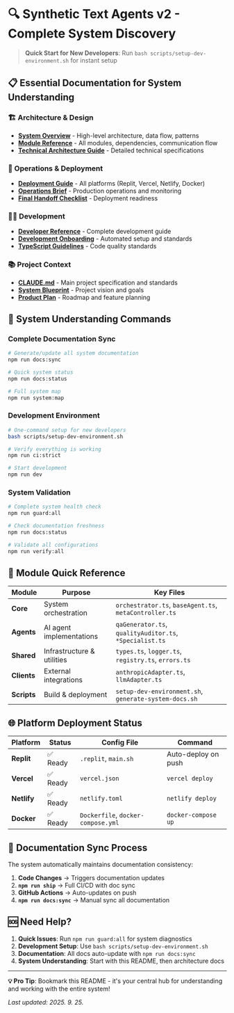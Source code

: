 # 🔍 Synthetic Text Agents v2 - Complete System Discovery

> **Quick Start for New Developers**: Run `bash scripts/setup-dev-environment.sh` for instant setup

## 📋 Essential Documentation for System Understanding

### 🏗️ Architecture & Design
- **[System Overview](architecture/SYSTEM_OVERVIEW.md)** - High-level architecture, data flow, patterns
- **[Module Reference](modules/README.md)** - All modules, dependencies, communication flow
- **[Technical Architecture Guide](../technical_architecture_guide.md)** - Detailed technical specifications

### 🚀 Operations & Deployment
- **[Deployment Guide](operations/DEPLOYMENT_GUIDE.md)** - All platforms (Replit, Vercel, Netlify, Docker)
- **[Operations Brief](../OPS_BRIEF.md)** - Production operations and monitoring
- **[Final Handoff Checklist](../FINAL_HANDOFF_CHECKLIST.md)** - Deployment readiness

### 👨‍💻 Development
- **[Developer Reference](development/DEVELOPER_REFERENCE.md)** - Complete development guide
- **[Development Onboarding](../../DEVELOPMENT_ONBOARDING.md)** - Automated setup and standards
- **[TypeScript Guidelines](../TYPESCRIPT_GUIDELINES.md)** - Code quality standards

### 📚 Project Context
- **[CLAUDE.md](../../CLAUDE.md)** - Main project specification and standards
- **[System Blueprint](../system_blueprint.md)** - Project vision and goals
- **[Product Plan](../PRODUCT_PLAN.md)** - Roadmap and feature planning

## 🔧 System Understanding Commands

### Complete Documentation Sync
```bash
# Generate/update all system documentation
npm run docs:sync

# Quick system status
npm run docs:status

# Full system map
npm run system:map
```

### Development Environment
```bash
# One-command setup for new developers
bash scripts/setup-dev-environment.sh

# Verify everything is working
npm run ci:strict

# Start development
npm run dev
```

### System Validation
```bash
# Complete system health check
npm run guard:all

# Check documentation freshness
npm run docs:status

# Validate all configurations
npm run verify:all
```

## 🧩 Module Quick Reference

| Module | Purpose | Key Files |
|--------|---------|-----------|
| **Core** | System orchestration | `orchestrator.ts`, `baseAgent.ts`, `metaController.ts` |
| **Agents** | AI agent implementations | `qaGenerator.ts`, `qualityAuditor.ts`, `*Specialist.ts` |
| **Shared** | Infrastructure & utilities | `types.ts`, `logger.ts`, `registry.ts`, `errors.ts` |
| **Clients** | External integrations | `anthropicAdapter.ts`, `llmAdapter.ts` |
| **Scripts** | Build & deployment | `setup-dev-environment.sh`, `generate-system-docs.sh` |

## 🌐 Platform Deployment Status

| Platform | Status | Config File | Command |
|----------|--------|-------------|---------|
| **Replit** | ✅ Ready | `.replit`, `main.sh` | Auto-deploy on push |
| **Vercel** | ✅ Ready | `vercel.json` | `vercel deploy` |
| **Netlify** | ✅ Ready | `netlify.toml` | `netlify deploy` |
| **Docker** | ✅ Ready | `Dockerfile`, `docker-compose.yml` | `docker-compose up` |

## 🔄 Documentation Sync Process

The system automatically maintains documentation consistency:

1. **Code Changes** → Triggers documentation updates
2. **`npm run ship`** → Full CI/CD with doc sync
3. **GitHub Actions** → Auto-updates on push
4. **`npm run docs:sync`** → Manual sync all documentation

## 🆘 Need Help?

1. **Quick Issues**: Run `npm run guard:all` for system diagnostics
2. **Development Setup**: Use `bash scripts/setup-dev-environment.sh`
3. **Documentation**: All docs auto-update with `npm run docs:sync`
4. **System Understanding**: Start with this README, then architecture docs

---

**💡 Pro Tip**: Bookmark this README - it's your central hub for understanding and working with the entire system!


_Last updated: 2025. 9. 25._